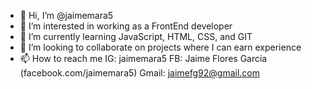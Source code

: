 - 👋 Hi, I’m @jaimemara5
- 👀 I’m interested in working as a FrontEnd developer
- 🌱 I’m currently learning JavaScript, HTML, CSS, and GIT
- 💞️ I’m looking to collaborate on projects where I can earn experience
- 📫 How to reach me IG: jaimemara5 FB: Jaime Flores Garcia (facebook.com/jaimemara5) Gmail: jaimefg92@gmail.com

<!---
jaimemara5/jaimemara5 is a ✨ special ✨ repository because its `README.md` (this file) appears on your GitHub profile.
You can click the Preview link to take a look at your changes.
--->
